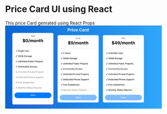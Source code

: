 
# Price Card UI using React

This price Card genrated using React Props
![Price Card](/src/assets/image.png)